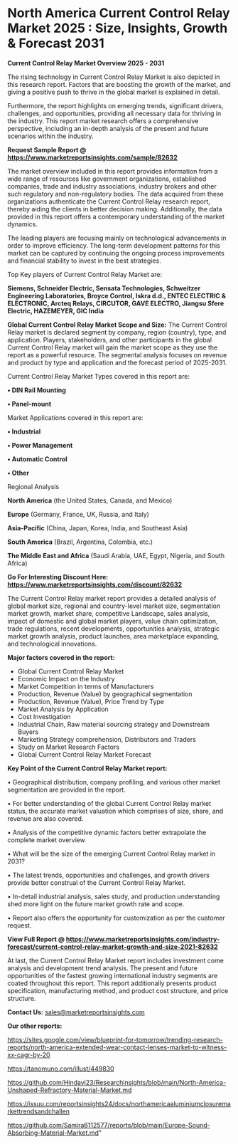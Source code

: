 # North America Current Control Relay Market 2025 : Size, Insights, Growth & Forecast 2031

<Strong> Current Control Relay Market Overview 2025 - 2031</strong>

The rising technology in Current Control Relay Market is also depicted in this research report. Factors that are boosting the growth of the market, and giving a positive push to thrive in the global market is explained in detail.

Furthermore, the report highlights on emerging trends, significant drivers, challenges, and opportunities, providing all necessary data for thriving in the industry. This report market research offers a comprehensive perspective, including an in-depth analysis of the present and future scenarios within the industry.

<strong>Request Sample Report @ <a href=https://www.marketreportsinsights.com/sample/82632>https://www.marketreportsinsights.com/sample/82632</a></strong>

The market overview included in this report provides information from a wide range of resources like government organizations, established companies, trade and industry associations, industry brokers and other such regulatory and non-regulatory bodies. The data acquired from these organizations authenticate the Current Control Relay research report, thereby aiding the clients in better decision making. Additionally, the data provided in this report offers a contemporary understanding of the market dynamics.

The leading players are focusing mainly on technological advancements in order to improve efficiency. The long-term development patterns for this market can be captured by continuing the ongoing process improvements and financial stability to invest in the best strategies.

Top Key players of Current Control Relay Market are:

<strong>Siemens, Schneider Electric, Sensata Technologies, Schweitzer Engineering Laboratories, Broyce Control, Iskra d.d., ENTEC ELECTRIC & ELECTRONIC, Arcteq Relays, CIRCUTOR, GAVE ELECTRO, Jiangsu Sfere Electric, HAZEMEYER, GIC India</strong>

<strong><b>Global Current Control Relay Market Scope and Size:</b></strong>
The Current Control Relay market is declared segment by company, region (country), type, and application. Players, stakeholders, and other participants in the global Current Control Relay market will gain the market scope as they use the report as a powerful resource. The segmental analysis focuses on revenue and product by type and application and the forecast period of 2025-2031.

Current Control Relay Market Types covered in this report are:

<strong>• DIN Rail Mounting

• Panel-mount</strong>

Market Applications covered in this report are:

<strong>• Industrial

• Power Management

• Automatic Control

• Other</strong> 

Regional Analysis

<strong>North America</strong> (the United States, Canada, and Mexico)

<strong>Europe</strong> (Germany, France, UK, Russia, and Italy)

<strong>Asia-Pacific</strong> (China, Japan, Korea, India, and Southeast Asia)

<strong>South America</strong> (Brazil, Argentina, Colombia, etc.)

<strong>The Middle East and Africa</strong> (Saudi Arabia, UAE, Egypt, Nigeria, and South Africa)

<strong>Go For Interesting Discount Here: <a href=https://www.marketreportsinsights.com/discount/82632>https://www.marketreportsinsights.com/discount/82632</a></strong>

The Current Control Relay market report provides a detailed analysis of global market size, regional and country-level market size, segmentation market growth, market share, competitive Landscape, sales analysis, impact of domestic and global market players, value chain optimization, trade regulations, recent developments, opportunities analysis, strategic market growth analysis, product launches, area marketplace expanding, and technological innovations.

<strong><b>Major factors covered in the report:</b></strong>
<ul>
  <li>Global Current Control Relay Market </li>
  <li>Economic Impact on the Industry</li>
  <li>Market Competition in terms of Manufacturers</li>
  <li>Production, Revenue (Value) by geographical segmentation</li>
  <li>Production, Revenue (Value), Price Trend by Type</li>
  <li>Market Analysis by Application</li>
  <li>Cost Investigation</li>
  <li>Industrial Chain, Raw material sourcing strategy and Downstream Buyers</li>
  <li>Marketing Strategy comprehension, Distributors and Traders</li>
  <li>Study on Market Research Factors</li>
  <li>Global Current Control Relay Market Forecast</li>
</ul>

<strong><b>Key Point of the Current Control Relay Market report:</b></strong>

• Geographical distribution, company profiling, and various other market segmentation are provided in the report.

• For better understanding of the global Current Control Relay market status, the accurate market valuation which comprises of size, share, and revenue are also covered.

• Analysis of the competitive dynamic factors better extrapolate the complete market overview

• What will be the size of the emerging Current Control Relay market in 2031?

• The latest trends, opportunities and challenges, and growth drivers provide better construal of the Current Control Relay Market.

• In-detail industrial analysis, sales study, and production understanding shed more light on the future market growth rate and scope.

• Report also offers the opportunity for customization as per the customer request.

<strong><b>View Full Report @ <a href=https://www.marketreportsinsights.com/industry-forecast/current-control-relay-market-growth-and-size-2021-82632>https://www.marketreportsinsights.com/industry-forecast/current-control-relay-market-growth-and-size-2021-82632</a></b></strong>


At last, the Current Control Relay Market report includes investment come analysis and development trend analysis. The present and future opportunities of the fastest growing international industry segments are coated throughout this report. This report additionally presents product specification, manufacturing method, and product cost structure, and price structure.

<strong>Contact Us:</strong>
sales@marketreportsinsights.com

<strong>Our other reports:</strong>

<a href=https://sites.google.com/view/blueprint-for-tomorrow/trending-research-reports/north-america-extended-wear-contact-lenses-market-to-witness-xx-cagr-by-20>https://sites.google.com/view/blueprint-for-tomorrow/trending-research-reports/north-america-extended-wear-contact-lenses-market-to-witness-xx-cagr-by-20</a>

<a href=https://tanomuno.com/illust/449830>https://tanomuno.com/illust/449830</a>

<a href=https://github.com/Hindavi23/Researchinsights/blob/main/North-America-Unshaped-Refractory-Material-Market.md>https://github.com/Hindavi23/Researchinsights/blob/main/North-America-Unshaped-Refractory-Material-Market.md</a>

<a href=https://issuu.com/reportsinsights24/docs/northamericaaluminiumclosuremarkettrendsandchallen>https://issuu.com/reportsinsights24/docs/northamericaaluminiumclosuremarkettrendsandchallen</a>

<a href=https://github.com/Samira6112577/reports/blob/main/Europe-Sound-Absorbing-Material-Market.md>https://github.com/Samira6112577/reports/blob/main/Europe-Sound-Absorbing-Material-Market.md</a>"
